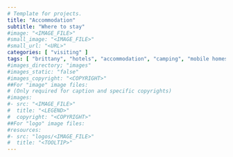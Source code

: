 ```yaml
---
# Template for projects.
title: "Accommodation"
subtitle: "Where to stay"
#image: "<IMAGE_FILE>"
#small_image: "<IMAGE_FILE>"
#small_url: "<URL>"
categories: [ "visiting" ]
tags: [ "brittany", "hotels", "accommodation", "camping", "mobile homes" ]
#images_directory; "images"
#images_static: "false"
#images_copyright: "<COPYRIGHT>"
##For "image" image files:
# (Only required for caption and specific copyrights)
#images:
#- src: "<IMAGE_FILE>"
#  title: "<LEGEND>"
#  copyright: "<COPYRIGHT>"
##For "logo" image files:
#resources:
#- src: "logos/<IMAGE_FILE>"
#  title: "<TOOLTIP>"
---
```


